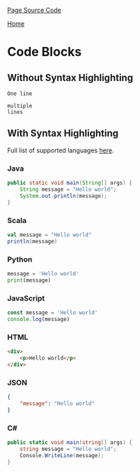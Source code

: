 [Page Source Code](https://github.com/CSC109/MarkdownWebsite/blob/master/code-blocks.md)

[Home](./index.md)

# Code Blocks

## Without Syntax Highlighting

`One line`

```
multiple
lines
```

## With Syntax Highlighting

Full list of supported languages [here](https://www.rubycoloredglasses.com/2013/04/languages-supported-by-github-flavored-markdown/).

### Java

```java
public static void main(String[] args) {
    String message = "Hello world";
    System.out.println(message);
}
```

### Scala

```scala
val message = "Hello world"
println(message)
```

### Python

```python
message = 'Hello world'
print(message)
```

### JavaScript

```javascript
const message = 'Hello world'
console.log(message)
```

### HTML

```html
<div>
    <p>Hello world</p>
</div>
```

### JSON

```json
{
    "message": "Hello world"
}
```

### C#

```csharp
public static void main(string[] args) {
    string message = "Hello world";
    Console.WriteLine(message);
}
```